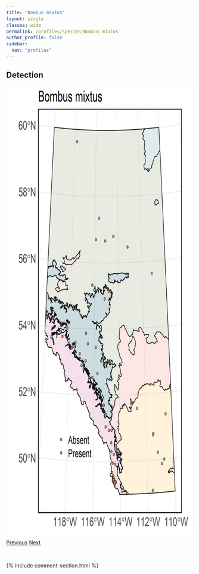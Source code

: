 ```yaml
---
title: "Bombus mixtus"
layout: single
classes: wide
permalink: /profiles/species/Bombus mixtus
author_profile: false
sidebar:
  nav: "profiles"
---
```


<h2>Detection</h2>

<a href="/assets/figures/species/Bombus mixtus/range-map.png">
<img src="/assets/figures/species/Bombus mixtus/range-map.png" height = "1200" width = "800">
</a>

<a href="/profiles/species/Bombus melanopygus" class="pagination--pager" title="PreviousName">Previous</a> <a href="/profiles/species/Bombus nevadensis" class="pagination--pager" title="NextName">Next</a>

<p>&nbsp;</p>

{% include comment-section.html %}
